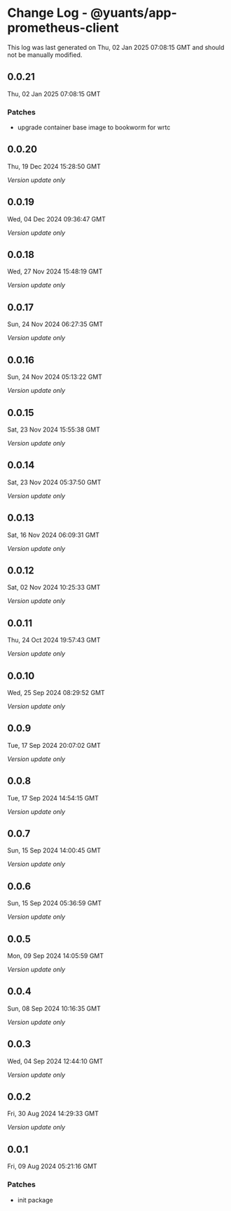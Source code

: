 # Change Log - @yuants/app-prometheus-client

This log was last generated on Thu, 02 Jan 2025 07:08:15 GMT and should not be manually modified.

## 0.0.21
Thu, 02 Jan 2025 07:08:15 GMT

### Patches

- upgrade container base image to bookworm for wrtc

## 0.0.20
Thu, 19 Dec 2024 15:28:50 GMT

_Version update only_

## 0.0.19
Wed, 04 Dec 2024 09:36:47 GMT

_Version update only_

## 0.0.18
Wed, 27 Nov 2024 15:48:19 GMT

_Version update only_

## 0.0.17
Sun, 24 Nov 2024 06:27:35 GMT

_Version update only_

## 0.0.16
Sun, 24 Nov 2024 05:13:22 GMT

_Version update only_

## 0.0.15
Sat, 23 Nov 2024 15:55:38 GMT

_Version update only_

## 0.0.14
Sat, 23 Nov 2024 05:37:50 GMT

_Version update only_

## 0.0.13
Sat, 16 Nov 2024 06:09:31 GMT

_Version update only_

## 0.0.12
Sat, 02 Nov 2024 10:25:33 GMT

_Version update only_

## 0.0.11
Thu, 24 Oct 2024 19:57:43 GMT

_Version update only_

## 0.0.10
Wed, 25 Sep 2024 08:29:52 GMT

_Version update only_

## 0.0.9
Tue, 17 Sep 2024 20:07:02 GMT

_Version update only_

## 0.0.8
Tue, 17 Sep 2024 14:54:15 GMT

_Version update only_

## 0.0.7
Sun, 15 Sep 2024 14:00:45 GMT

_Version update only_

## 0.0.6
Sun, 15 Sep 2024 05:36:59 GMT

_Version update only_

## 0.0.5
Mon, 09 Sep 2024 14:05:59 GMT

_Version update only_

## 0.0.4
Sun, 08 Sep 2024 10:16:35 GMT

_Version update only_

## 0.0.3
Wed, 04 Sep 2024 12:44:10 GMT

_Version update only_

## 0.0.2
Fri, 30 Aug 2024 14:29:33 GMT

_Version update only_

## 0.0.1
Fri, 09 Aug 2024 05:21:16 GMT

### Patches

- init package

